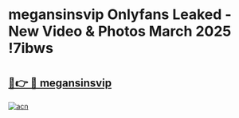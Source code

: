 # megansinsvip Onlyfans Leaked - New Video & Photos March 2025 !7ibws

# <h2><a href="https://54308e.iuczelnia.edu.pl?title=megansinsvip&ref=7ibws">🔗👉 🔴 megansinsvip</a></h2>

[![acn](https://github.com/user-attachments/assets/0f9c940e-d8b0-45ae-aac7-cd30a18b3e1c)](https://54308e.iuczelnia.edu.pl?title=megansinsvip&ref=7ibws)

